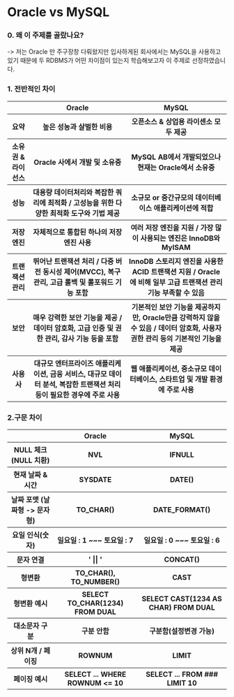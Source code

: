 # Oracle vs MySQL    

### 0. 왜 이 주제를 골랐나요?   
-> 저는 Oracle 만 주구장창 다뤄왔지만 입사하게된 회사에서는 MySQL을 사용하고 있기 때문에 두 RDBMS가 어떤 차이점이 있는지 학습해보고자 이 주제로 선정하였습니다.

### 1. 전반적인 차이
<table>
  <tr>
    <th></th>
    <th>Oracle</th>
    <th>MySQL</th>
  </tr>
  <tr>
    <th>요약</th>
    <th>높은 성농과 살벌한 비용</th>
    <th>오픈소스 & 상업용 라이센소 모두 제공</th>
  </tr>
  <tr>
    <th>소유권 & 라이선스</th>
    <th>Oracle 사에서 개발 및 소유중</th>
    <th>MySQL AB에서 개발되었으나 현재는 Oracle에서 소유중</th>
  </tr>
  <tr>
    <th>성능</th>
    <th>대용량 데이터처리와 복잡한 쿼리에 최적화 / 고성능을 위한 다양한 최적화 도구와 기법 제공</th>
    <th>소규모 or 중간규모의 데이터베이스 애플리케이션에 적합</th>
  </tr>
  <tr>
    <th>저장엔진</th>
    <th>자체적으로 통합된 하나의 저장 엔진 사용</th>
    <th>여러 저장 엔진을 지원 / 가장 많이 사용되는 엔진은 InnoDB와 MyISAM</th>
  </tr>
  <tr>
    <th>트랜잭션 관리</th>
    <th>뛰어난 트랜잭션 처리 / 다중 버전 동시성 제어(MVCC),  복구관리, 고급 롤백 및 롤포워드 기능 포함</th>
    <th>InnoDB 스토리지 엔진을 사용한 ACID 트랜잭션 지원 / Oracle에 비해 일부 고급 트랜잭션 관리 기능 부족할 수 있음</th>
  </tr>
  <tr>
    <th>보안</th>
    <th>매우 강력한 보안 기능을 제공 / 데이터 암호화, 고급 인증 및 권한 관리, 감사 기능 등을 포함</th>
    <th>기본적인 보안 기능을 제공하지만, Oracle만큼 강력하지 않을 수 있음 / 데이터 암호화, 사용자 권한 관리 등의 기본적인 기능을 제공</th>
  </tr>
  <tr>
    <th>사용 사</th>
    <th>대규모 엔터프라이즈 애플리케이션, 금융 서비스, 대규모 데이터 분석, 복잡한 트랜잭션 처리 등이 필요한 경우에 주로 사용</th>
    <th>웹 애플리케이션, 중소규모 데이터베이스, 스타트업 및 개발 환경에 주로 사용</th>
  </tr>
</table>



### 2.구문 차이 
<table>
  <tr>
    <th></th>
    <th>Oracle</th>
    <th>MySQL</th>
  </tr>
  <tr>
    <th>NULL 체크 (NULL 치환)</th>
    <th>NVL</th>
    <th>IFNULL</th>
  </tr>
  <tr>
    <th>현재 날짜 & 시간</th>
    <th>SYSDATE</th>
    <th>DATE()</th>
  </tr>
  <tr>
    <th>날짜 포맷 (날짜형 -> 문자형)</th>
    <th>TO_CHAR()</th>
    <th>DATE_FORMAT()</th>
  </tr>
  <tr>
    <th>요일 인식(숫자)</th>
    <th>일요일 : 1 ~~~ 토요일 : 7</th>
    <th>일요일 : 0 ~~~ 토요일 : 6</th>
  </tr>
  <tr>
    <th>문자 연결</th>
    <th> ' || '</th>
    <th>CONCAT()</th>
  </tr>
  <tr>
    <th>형변환</th>
    <th>TO_CHAR(), TO_NUMBER()</th>
    <th>CAST</th>
  </tr>
  <tr>
    <th>형변환 예시</th>
    <th>SELECT TO_CHAR(1234) FROM DUAL</th>
    <th>SELECT CAST(1234 AS CHAR) FROM DUAL</th>
  </tr>
  <tr>
    <th>대소문자 구분</th>
    <th>구분 안함</th>
    <th>구분함(설정변경 가능)</th>
  </tr>
  <tr>
    <th>상위 N개 / 페이징</th>
    <th>ROWNUM</th>
    <th>LIMIT</th>
  </tr>
  <tr>
    <th>페이징 예시</th>
    <th>SELECT ... WHERE ROWNUM <= 10</th>
    <th>SELECT ... FROM ### LIMIT 10</th>
  </tr>
</table>

